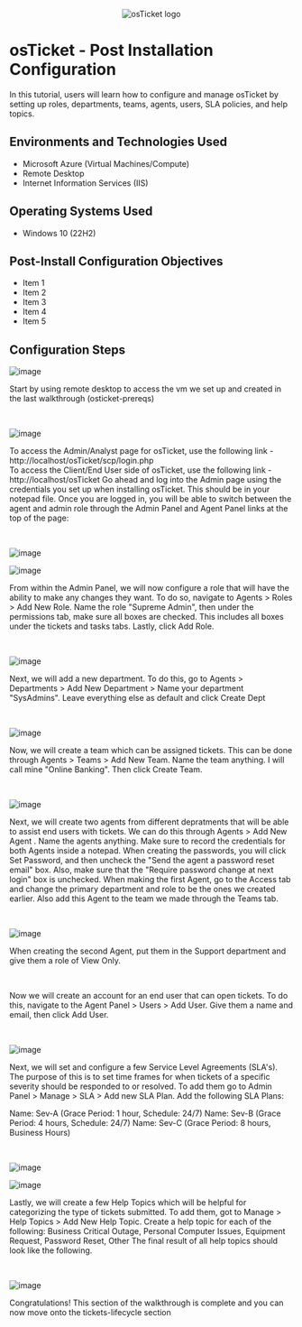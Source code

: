 <p align="center">
<img src="https://i.imgur.com/Clzj7Xs.png" alt="osTicket logo"/>
</p>

<h1>osTicket - Post Installation Configuration</h1>
In this tutorial, users will learn how to configure and manage osTicket by setting up roles, departments, teams, agents, users, SLA policies, and help topics. <br />

<h2>Environments and Technologies Used</h2>

- Microsoft Azure (Virtual Machines/Compute)
- Remote Desktop
- Internet Information Services (IIS)

<h2>Operating Systems Used </h2>

- Windows 10</b> (22H2)

<h2>Post-Install Configuration Objectives</h2>

- Item 1
- Item 2
- Item 3
- Item 4
- Item 5


<h2>Configuration Steps</h2>

![image](https://github.com/user-attachments/assets/7e7aba1f-5a26-4089-8458-0fc6bb8f2376)


<p>
Start by using remote desktop to access the vm we set up and created in the last walkthrough (osticket-prereqs)
</p>
<br />

![image](https://github.com/user-attachments/assets/040dea27-9fe8-4c92-9a9a-30264e0f927d)

<p>
To access the Admin/Analyst page for osTicket, use the following link - http://localhost/osTicket/scp/login.php <br />
To access the Client/End User side of osTicket, use the following link - http://localhost/osTicket
Go ahead and log into the Admin page using the credentials you set up when installing osTicket. This should be in your notepad file. Once you are logged in, you will be able to switch between the agent and admin role through the Admin Panel and Agent Panel links at the top of the page:
</p>
<br />

![image](https://github.com/user-attachments/assets/2d381773-9a3c-400d-adb8-a3037e9205da)

![image](https://github.com/user-attachments/assets/f8e147d9-9a7c-4ee4-894c-03590f9cf037)

<p>
From within the Admin Panel, we will now configure a role that will have the ability to make any changes they want. To do so, navigate to Agents > Roles > Add New Role. Name the role "Supreme Admin", then under the permissions tab, make sure all boxes are checked. This includes all boxes under the tickets and tasks tabs. Lastly, click Add Role.
</p>
<br />

![image](https://github.com/user-attachments/assets/c36ee981-69e1-4f27-9c61-1febac8b0e20)

<p>
Next, we will add a new department. To do this, go to Agents > Departments > Add New Department > Name your department "SysAdmins". Leave everything else as default and click Create Dept
</p>
<br />

![image](https://github.com/user-attachments/assets/95566d9a-2c43-4374-88f9-03f5e0e5767c)

<p>
Now, we will create a team which can be assigned tickets. This can be done through Agents > Teams > Add New Team. Name the team anything. I will call mine "Online Banking". Then click Create Team.
</p>
<br />

![image](https://github.com/user-attachments/assets/1ba689b3-04cc-41f4-9096-ca48e21d4f71)


<p>
Next, we will create two agents from different depratments that will be able to assist end users with tickets. We can do this through Agents > Add New Agent . Name the agents anything. Make sure to record the credentials for both Agents inside a notepad. When creating the passwords, you will click Set Password, and then uncheck the "Send the agent a password reset email" box. Also, make sure that the "Require password change at next login" box is unchecked. When making the first Agent, go to the Access tab and change the primary department and role to be the ones we created earlier. Also add this Agent to the team we made through the Teams tab.
</p>
<br />

![image](https://github.com/user-attachments/assets/72abd2f3-3824-465b-95d1-bd3b05663b0e)


<p>
When creating the second Agent, put them in the Support department and give them a role of View Only.
</p>
<br />

<p>
Now we will create an account for an end user that can open tickets. To do this, navigate to the Agent Panel > Users > Add User. Give them a name and email, then click Add User.
</p>
<br />

![image](https://github.com/user-attachments/assets/7b7b850d-b5d1-4d10-8935-ab659f3e5483)

<p>
Next, we will set and configure a few Service Level Agreements (SLA's). The purpose of this is to set time frames for when tickets of a specific severity should be responded to or resolved. To add them go to Admin Panel > Manage > SLA > Add new SLA Plan. 
Add the following SLA Plans:

Name: Sev-A (Grace Period: 1 hour, Schedule: 24/7)
Name: Sev-B (Grace Period: 4 hours, Schedule: 24/7)
Name: Sev-C (Grace Period: 8 hours, Business Hours)

</p>
<br />

![image](https://github.com/user-attachments/assets/c612cee6-2806-4dde-aa7f-8a244bb9dc98)

![image](https://github.com/user-attachments/assets/09c87c90-dd92-4c53-963c-74acb0824dfc)

<p>
Lastly, we will create a few Help Topics which will be helpful for categorizing the type of tickets submitted. To add them, got to Manage > Help Topics > Add New Help Topic. Create a help topic for each of the following:
Business Critical Outage,
Personal Computer Issues,
Equipment Request,
Password Reset,
Other
The final result of all help topics should look like the following.
</p>
<br />

![image](https://github.com/user-attachments/assets/f2038a3b-11a1-46d9-842c-f4045ac8d0b9)

<p>
Congratulations! This section of the walkthrough is complete and you can now move onto the tickets-lifecycle section
</p>
<br />


